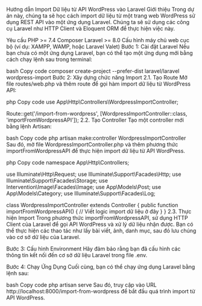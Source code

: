 Hướng dẫn Import Dữ liệu từ API WordPress vào Laravel
Giới thiệu
Trong dự án này, chúng ta sẽ học cách import dữ liệu từ một trang web WordPress sử dụng REST API vào một ứng dụng Laravel. Chúng ta sẽ sử dụng các công cụ Laravel như HTTP Client và Eloquent ORM để thực hiện việc này.

Yêu cầu
PHP >= 7.4
Composer
Laravel >= 8.0
Cấu hình máy chủ web cục bộ (ví dụ: XAMPP, WAMP, hoặc Laravel Valet)
Bước 1: Cài đặt Laravel
Nếu bạn chưa có một ứng dụng Laravel, bạn có thể tạo một ứng dụng mới bằng cách chạy lệnh sau trong terminal:

bash
Copy code
composer create-project --prefer-dist laravel/laravel wordpress-import
Bước 2: Xây dựng chức năng Import
2.1. Tạo Route
Mở file routes/web.php và thêm route để gọi hàm import dữ liệu từ WordPress API:

php
Copy code
use App\Http\Controllers\WordpressImportController;

Route::get('/import-from-wordpress', [WordpressImportController::class, 'importFromWordpressAPI']);
2.2. Tạo Controller
Tạo một controller mới bằng lệnh Artisan:

bash
Copy code
php artisan make:controller WordpressImportController
Sau đó, mở file WordpressImportController.php và thêm phương thức importFromWordpressAPI để thực hiện import dữ liệu từ API WordPress.

php
Copy code
namespace App\Http\Controllers;

use Illuminate\Http\Request;
use Illuminate\Support\Facades\Http;
use Illuminate\Support\Facades\Storage;
use Intervention\Image\Facades\Image;
use App\Models\Post;
use App\Models\Category;
use Illuminate\Support\Facades\Log;

class WordpressImportController extends Controller
{
    public function importFromWordpressAPI()
    {
        // Viết logic import dữ liệu ở đây
    }
}
2.3. Thực hiện Import
Trong phương thức importFromWordpressAPI, sử dụng HTTP Client của Laravel để gọi API WordPress và xử lý dữ liệu nhận được. Bạn có thể thực hiện các thao tác như lấy bài viết, ảnh, danh mục, sau đó lưu chúng vào cơ sở dữ liệu của Laravel.

Bước 3: Cấu hình Environment
Hãy đảm bảo rằng bạn đã cấu hình các thông tin kết nối đến cơ sở dữ liệu Laravel trong file .env.

Bước 4: Chạy Ứng Dụng
Cuối cùng, bạn có thể chạy ứng dụng Laravel bằng lệnh sau:

bash
Copy code
php artisan serve
Sau đó, truy cập vào URL http://localhost:8000/import-from-wordpress để bắt đầu quá trình import từ API WordPress.